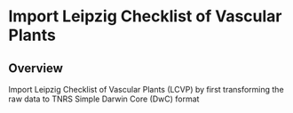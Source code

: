 # Import Leipzig Checklist of Vascular Plants

## Overview

Import Leipzig Checklist of Vascular Plants (LCVP) by first transforming the raw data to TNRS Simple Darwin Core (DwC) format

